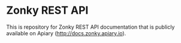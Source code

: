 # Zonky REST API

This is repository for Zonky REST API documentation that is publicly available on Apiary (http://docs.zonky.apiary.io).
